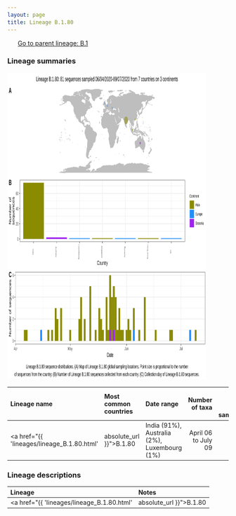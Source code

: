 ```yaml
---
layout: page
title: Lineage B.1.80
---
```




<p>
<ul class="actions small">
	 <a href="{{ 'lineages/lineage_B.1.1.1.html' | absolute_url }}" class="button special fit">Go to parent lineage: B.1</a>
</ul>
</p>
<h3> Lineage summaries</h3>

<img src="../assets/images/B.1.80.svg" alt="B.1.80 lineage summary figure" width="90%" height="700px" />


| Lineage name | Most common countries | Date range | Number of taxa |  Days since last sampling | Known Travel | Recall value |
|:-----|:-----|:-------|-------:|-------:|:---------|--------:|
| <a href="{{ 'lineages/lineage_B.1.80.html' | absolute_url }}">B.1.80</a> | India (91%), Australia (2%), Luxembourg (1%) | April 06 to July 09 | 81 | 44 |  | 0.94 |

<h3>Lineage descriptions</h3>

| Lineage | Notes |
|:-----|:-----|
| <a href="{{ 'lineages/lineage_B.1.80.html' | absolute_url }}">B.1.80</a> | Indian lineage with an English sequence |

